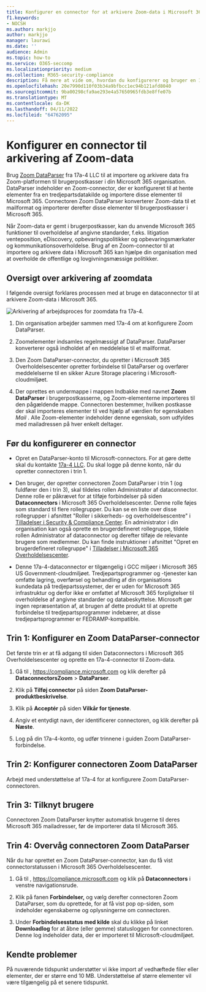 ```yaml
---
title: Konfigurer en connector for at arkivere Zoom-data i Microsoft 365
f1.keywords:
- NOCSH
ms.author: markjjo
author: markjjo
manager: laurawi
ms.date: ''
audience: Admin
ms.topic: how-to
ms.service: O365-seccomp
ms.localizationpriority: medium
ms.collection: M365-security-compliance
description: Få mere at vide om, hvordan du konfigurerer og bruger en 17a-4 Zoom DataParser-connector til at importere og arkivere Zoom-data i Microsoft 365.
ms.openlocfilehash: 20e7990d110f03b34a9bfbcc1ec94b121afd8040
ms.sourcegitcommit: 9ba00298cfa9ae293e4a57650965fdb3e8ffe07b
ms.translationtype: MT
ms.contentlocale: da-DK
ms.lasthandoff: 04/11/2022
ms.locfileid: "64762095"
---
```

# <a name="set-up-a-connector-to-archive-zoom-data"></a>Konfigurer en connector til arkivering af Zoom-data

Brug [Zoom DataParser](https://www.17a-4.com/dataparser/) fra 17a-4 LLC til at importere og arkivere data fra Zoom-platformen til brugerpostkasser i din Microsoft 365 organisation. DataParser indeholder en Zoom-connector, der er konfigureret til at hente elementer fra en tredjepartsdatakilde og importere disse elementer til Microsoft 365. Connectoren Zoom DataParser konverterer Zoom-data til et mailformat og importerer derefter disse elementer til brugerpostkasser i Microsoft 365.

Når Zoom-data er gemt i brugerpostkasser, kan du anvende Microsoft 365 funktioner til overholdelse af angivne standarder, f.eks. litigation venteposition, eDiscovery, opbevaringspolitikker og opbevaringsmærkater og kommunikationsoverholdelse. Brug af en Zoom-connector til at importere og arkivere data i Microsoft 365 kan hjælpe din organisation med at overholde de offentlige og lovgivningsmæssige politikker.

## <a name="overview-of-archiving-zoom-data"></a>Oversigt over arkivering af zoomdata

I følgende oversigt forklares processen med at bruge en dataconnector til at arkivere Zoom-data i Microsoft 365.

![Arkivering af arbejdsproces for zoomdata fra 17a-4.](../media/ZoomDataParserConnectorWorkflow.png)

1. Din organisation arbejder sammen med 17a-4 om at konfigurere Zoom DataParser.

2. Zoomelementer indsamles regelmæssigt af DataParser. DataParser konverterer også indholdet af en meddelelse til et mailformat.

3. Den Zoom DataParser-connector, du opretter i Microsoft 365 Overholdelsescenter opretter forbindelse til DataParser og overfører meddelelserne til en sikker Azure Storage placering i Microsoft-cloudmiljøet.

4. Der oprettes en undermappe i mappen Indbakke med navnet **Zoom DataParser** i brugerpostkasserne, og Zoom-elementerne importeres til den pågældende mappe. Connectoren bestemmer, hvilken postkasse der skal importeres elementer til ved hjælp af værdien for egenskaben *Mail* . Alle Zoom-elementer indeholder denne egenskab, som udfyldes med mailadressen på hver enkelt deltager.

## <a name="before-you-set-up-a-connector"></a>Før du konfigurerer en connector

- Opret en DataParser-konto til Microsoft-connectors. For at gøre dette skal du kontakte [17a-4 LLC](https://www.17a-4.com/contact/). Du skal logge på denne konto, når du opretter connectoren i trin 1.

- Den bruger, der opretter connectoren Zoom DataParser i trin 1 (og fuldfører den i trin 3), skal tildeles rollen Administrator af dataconnector. Denne rolle er påkrævet for at tilføje forbindelser på siden **Dataconnectors** i Microsoft 365 Overholdelsescenter. Denne rolle føjes som standard til flere rollegrupper. Du kan se en liste over disse rollegrupper i afsnittet "Roller i sikkerheds- og overholdelsescentre" i [Tilladelser i Security & Compliance Center](../security/office-365-security/permissions-in-the-security-and-compliance-center.md#roles-in-the-security--compliance-center). En administrator i din organisation kan også oprette en brugerdefineret rollegruppe, tildele rollen Administrator af dataconnector og derefter tilføje de relevante brugere som medlemmer. Du kan finde instruktioner i afsnittet "Opret en brugerdefineret rollegruppe" i [Tilladelser i Microsoft 365 Overholdelsescenter](microsoft-365-compliance-center-permissions.md#create-a-custom-role-group).

- Denne 17a-4-dataconnector er tilgængelig i GCC miljøer i Microsoft 365 US Government-cloudmiljøet. Tredjepartsprogrammer og -tjenester kan omfatte lagring, overførsel og behandling af din organisations kundedata på tredjepartssystemer, der er uden for Microsoft 365 infrastruktur og derfor ikke er omfattet af Microsoft 365 forpligtelser til overholdelse af angivne standarder og databeskyttelse. Microsoft gør ingen repræsentation af, at brugen af dette produkt til at oprette forbindelse til tredjepartsprogrammer indebærer, at disse tredjepartsprogrammer er FEDRAMP-kompatible.

## <a name="step-1-set-up-a-zoom-dataparser-connector"></a>Trin 1: Konfigurer en Zoom DataParser-connector

Det første trin er at få adgang til siden Dataconnectors i Microsoft 365 Overholdelsescenter og oprette en 17a-4-connector til Zoom-data.

1. Gå til , <https://compliance.microsoft.com> og klik derefter på **DataconnectorsZoom** >  **DataParser**.

2. Klik på **Tilføj connector** på siden **Zoom DataParser-produktbeskrivelse**.

3. Klik på **Acceptér** på siden **Vilkår for tjeneste**.

4. Angiv et entydigt navn, der identificerer connectoren, og klik derefter på **Næste**.

5. Log på din 17a-4-konto, og udfør trinnene i guiden Zoom DataParser-forbindelse.

## <a name="step-2-configure-the-zoom-dataparser-connector"></a>Trin 2: Konfigurer connectoren Zoom DataParser

Arbejd med understøttelse af 17a-4 for at konfigurere Zoom DataParser-connectoren.

## <a name="step-3-map-users"></a>Trin 3: Tilknyt brugere

Connectoren Zoom DataParser knytter automatisk brugerne til deres Microsoft 365 mailadresser, før de importerer data til Microsoft 365.

## <a name="step-4-monitor-the-zoom-dataparser-connector"></a>Trin 4: Overvåg connectoren Zoom DataParser

Når du har oprettet en Zoom DataParser-connector, kan du få vist connectorstatussen i Microsoft 365 Overholdelsescenter.

1. Gå til , <https://compliance.microsoft.com> og klik på **Dataconnectors** i venstre navigationsrude.

2. Klik på fanen **Forbindelser,** og vælg derefter connectoren Zoom DataParser, som du oprettede, for at få vist pop op-siden, som indeholder egenskaberne og oplysningerne om connectoren.

3. Under **Forbindelsesstatus med kilde** skal du klikke på linket **Downloadlog** for at åbne (eller gemme) statusloggen for connectoren. Denne log indeholder data, der er importeret til Microsoft-cloudmiljøet.

## <a name="known-issues"></a>Kendte problemer

På nuværende tidspunkt understøtter vi ikke import af vedhæftede filer eller elementer, der er større end 10 MB. Understøttelse af større elementer vil være tilgængelig på et senere tidspunkt.
